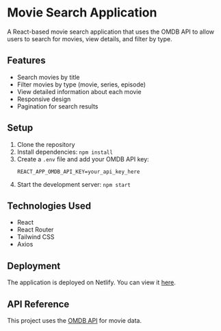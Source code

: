 # Movie Search Application

A React-based movie search application that uses the OMDB API to allow users to search for movies, view details, and filter by type.

## Features

- Search movies by title
- Filter movies by type (movie, series, episode)
- View detailed information about each movie
- Responsive design
- Pagination for search results

## Setup

1. Clone the repository
2. Install dependencies: `npm install`
3. Create a `.env` file and add your OMDB API key:
   ```
   REACT_APP_OMDB_API_KEY=your_api_key_here
   ```
4. Start the development server: `npm start`

## Technologies Used

- React
- React Router
- Tailwind CSS
- Axios

## Deployment

The application is deployed on Netlify. You can view it [here](your-netlify-url).

## API Reference

This project uses the [OMDB API](https://www.omdbapi.com/) for movie data.
